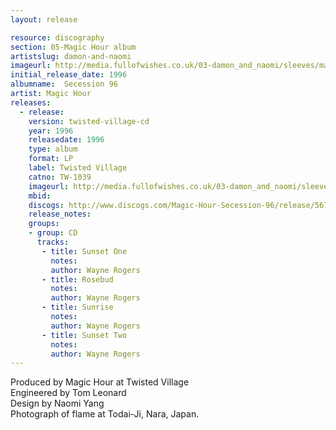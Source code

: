 ```yaml
---
layout: release

resource: discography
section: 05-Magic Hour album
artistslug: damon-and-naomi
imageurl: http://media.fullofwishes.co.uk/03-damon_and_naomi/sleeves/magichour_secession.jpg
initial_release_date: 1996
albumname:  Secession 96
artist: Magic Hour
releases:
  - release: 
    version: twisted-village-cd
    year: 1996
    releasedate: 1996
    type: album
    format: LP
    label: Twisted Village
    catno: TW-1039
    imageurl: http://media.fullofwishes.co.uk/03-damon_and_naomi/sleeves/magichour_secession.jpg
    mbid: 
    discogs: http://www.discogs.com/Magic-Hour-Secession-96/release/567320
    release_notes: 
    groups:
    - group: CD
      tracks:
       - title: Sunset One
         notes: 
         author: Wayne Rogers
       - title: Rosebud
         notes: 
         author: Wayne Rogers
       - title: Sunrise
         notes: 
         author: Wayne Rogers
       - title: Sunset Two
         notes: 
         author: Wayne Rogers
---
```

Produced by Magic Hour at Twisted Village  
Engineered by Tom Leonard  
Design by Naomi Yang  
Photograph of flame at Todai-Ji, Nara, Japan.
